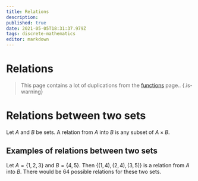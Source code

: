 ```yaml
---
title: Relations
description: 
published: true
date: 2021-05-05T18:31:37.979Z
tags: discrete-mathematics
editor: markdown
---
```


# Relations
> This page contains a lot of duplications from the [functions](/mathematics/discrete-mathematics/functions) page..
{.is-warning}


# Relations between two sets
Let $A$ and $B$ be sets. A relation from $A$ into $B$ is any subset of $A \times B$.

## Examples of relations between two sets
Let $A=\{1,2,3\}$ and $B=\{4,5\}$. Then  $\{(1,4),(2,4),(3,5)\}$ is a relation from $A$ into $B$. There would be $64$ possible relations for these two sets.